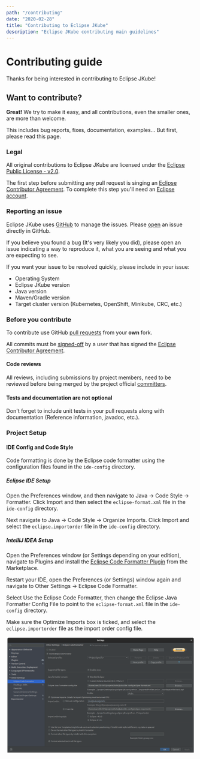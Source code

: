 ```yaml
---
path: "/contributing"
date: "2020-02-28"
title: "Contributing to Eclipse JKube"
description: "Eclipse JKube contributing main guidelines"
---
```

<div className="hero">
<div className="hero-content">

# Contributing guide

Thanks for being interested in contributing to Eclipse JKube!

</div>
</div>

## Want to contribute?

**Great!** We try to make it easy, and all contributions, even the smaller ones, are more than welcome.

This includes bug reports, fixes, documentation, examples... But first, please read this page.

### Legal

All original contributions to Eclipse JKube are licensed under the
[Eclipse Public License - v2.0](https://github.com/eclipse/jkube/blob/master/LICENSE).

The first step before submitting any pull request is singing an
[Eclipse Contributor Agreement](https://accounts.eclipse.org/user/eca). To complete this step you'll need
an [Eclipse account](https://accounts.eclipse.org/).

### Reporting an issue

Eclipse JKube uses [GitHub](https://github.com/eclipse/jkube/issues) to manage the issues.
Please [open](https://github.com/eclipse/jkube/issues/new) an issue directly in GitHub.

If you believe you found a bug (It's very likely you did), please open an issue
indicating a way to reproduce it, what you are seeing and what you are expecting to see.

If you want your issue to be resolved quickly, please include in your issue:
- Operating System
- Eclipse JKube version
- Java version
- Maven/Gradle version
- Target cluster version (Kubernetes, OpenShift, Minikube, CRC, etc.)

### Before you contribute

To contribute use GitHub [pull requests](https://github.com/eclipse/jkube/pulls) from your **own** fork.

All commits must be [signed-off](https://git-scm.com/docs/git-commit#Documentation/git-commit.txt---signoff)
by a user that has signed the
[Eclipse Contributor Agreement](https://www.eclipse.org/legal/ECA.php).

#### Code reviews

All reviews, including submissions by project members, need to be reviewed before being merged by the project official
[committers](https://projects.eclipse.org/projects/ecd.jkube/who).


#### Tests and documentation are not optional

Don't forget to include unit tests in your pull requests along with documentation (Reference information, javadoc, etc.).

### Project Setup

#### IDE Config and Code Style

Code formatting is done by the Eclipse code formatter using the configuration files found in the `ide-config` directory.

##### Eclipse IDE Setup

Open the Preferences window, and then navigate to Java -> Code Style -> Formatter.
Click Import and then select the `eclipse-format.xml` file in the `ide-config` directory.

Next navigate to Java -> Code Style -> Organize Imports.
Click Import and select the `eclipse.importorder` file in the `ide-config` directory.

##### IntelliJ IDEA Setup

Open the Preferences window (or Settings depending on your edition), navigate to Plugins and install the
[Eclipse Code Formatter Plugin](https://plugins.jetbrains.com/plugin/6546-eclipse-code-formatter) from the Marketplace.

Restart your IDE, open the Preferences (or Settings) window again and navigate to Other Settings -> Eclipse Code Formatter.

Select Use the Eclipse Code Formatter, then change the Eclipse Java Formatter Config File to point to the
`eclipse-format.xml` file in the `ide-config` directory.

Make sure the Optimize Imports box is ticked, and select the `eclipse.importorder` file as the import order config file.

![IntelliJ Eclipse Code Formatter Settings](intellij-eclipse-code-formatter-settings.png "Eclipse Code Formatter Plugin")

